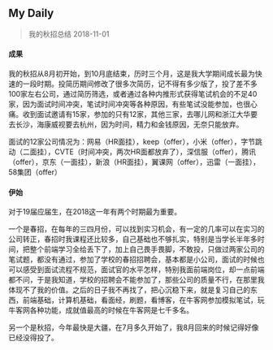 My Daily
-------- 
> 我的秋招总结 2018-11-01

#### 成果

我的秋招从8月初开始，到10月底结束，历时三个月，这是我大学期间成长最为快速的一段时期。投简历期间修改了很多次简历，记不得有多少版了，投了差不多100家左右公司，通过简历筛选，或者通过各种内推形式获得笔试机会的不足40家，因为面试时间冲突，笔试时间冲突等各种原因，有些笔试没能参加，也很心痛。收到面试邀请有15家，参加的只有12家，其他三家，去哪儿网和浙江大华要去长沙，海康威视要去杭州，因为时间，精力和金钱原因，无奈只能放弃。

面试的12家公司情况为：网易（HR面挂），keep（offer），小米（offer），字节跳动（二面挂），CVTE（时间冲突，两次HR面都放弃了），深信服（offer），腾讯（offer），京东（一面挂），新浪（HR面挂），翼课网（offer），迅雷（一面挂），58集团（offer）

#### 伊始
对于19届应届生，在2018这一年有两个时期最为重要。

一个是春招，在每年的三四月份，可以找到实习机会，有一定的几率可以在实习的公司转正，春招时我课程还比较多，自己基础也不够扎实，特别是当学长半年多时间，把整个前端学习全给丢下了，加上自己畏手畏脚，不敢投，只做过两家公司的笔试题，都没有通过，参加了学校的春招招聘会，基本都是小公司，面试的时候也可以感受到面试流程不规范，面试官的水平怎样，特别我面前端岗位，却一点前端都不问，于是我知道，学校的招聘会不能参加了，那些公司的质量不行，在那里我体现不了我的价值。之后的日子我不再找了，把心沉稳下来，就是复习自己的东西，前端基础，计算机基础，看面经，刷题，看博客，在牛客网参加模拟笔试，玩牛客网各种功能，成就值最高的时候在牛客网是七千多名。

另一个是秋招，今年最快是大疆，在7月多久开始了，我8月回来的时候记得好像已经没得投了。

